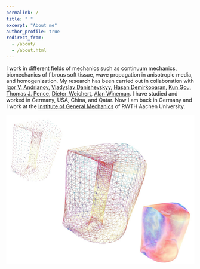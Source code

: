 ```yaml
---
permalink: /
title: " "
excerpt: "About me"
author_profile: true
redirect_from: 
  - /about/
  - /about.html
---
```


I work in different fields of mechanics such as continuum mechanics, biomechanics of fibrous soft tissue, wave propagation in anisotropic media, and homogenization. My research has been carried out in collaboration with
[Igor V. Andrianov](https://scholar.google.com/citations?user=4BW4P2AAAAAJ&hl=en),
[Vladyslav Danishevskyy](https://scholar.google.com/citations?user=1r-_5HwAAAAJ&hl=en),
[Hasan Demirkoparan](https://www.qatar.cmu.edu/directory/hasan-demirkoparan/),
[Kun Gou](https://kungou.wordpress.com/),
[Thomas J. Pence](https://www.egr.msu.edu/~pence/),
[Dieter_Weichert](https://de.wikipedia.org/wiki/Dieter_Weichert),
[Alan Wineman](https://me.engin.umich.edu/people/faculty/alan-wineman).
I have studied and worked in Germany, USA, China, and Qatar. Now I am back in Germany and I work at the [Institute of General Mechanics](https://www.iam.rwth-aachen.de/) of RWTH Aachen University.

![Cervix](/images/NEWDIAG2Neg.jpg)


